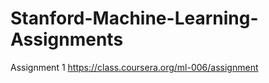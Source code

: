 Stanford-Machine-Learning-Assignments
=====================================
Assignment 1
https://class.coursera.org/ml-006/assignment
